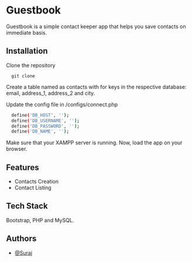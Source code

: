 
# Guestbook

Guestbook is a simple contact keeper app that helps you save contacts on immediate basis.


## Installation

Clone the repository
```git
  git clone
```

Create a table named as contacts with for keys in the respective database: email, address_1, address_2 and city.

    
Update the config file in /configs/connect.php 
```bash
  define('DB_HOST', '');
  define('DB_USERNAME', '');
  define('DB_PASSWORD', '');
  define('DB_NAME', '');
```

Make sure that your XAMPP server is running. Now, load the app on your browser. 
## Features

- Contacts Creation
- Contact Listing



## Tech Stack

Bootstrap, PHP and MySQL.


## Authors

- [@Suraj](https://www.github.com/surajsgh)

